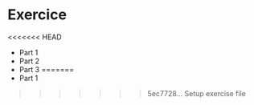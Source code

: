 # Exercice
<<<<<<< HEAD
* Part 1
* Part 2
* Part 3
=======
* Part 1
>>>>>>> 5ec7728... Setup exercise file
